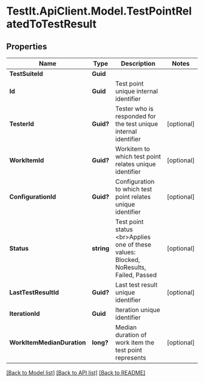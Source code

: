# TestIt.ApiClient.Model.TestPointRelatedToTestResult

## Properties

Name | Type | Description | Notes
------------ | ------------- | ------------- | -------------
**TestSuiteId** | **Guid** |  | 
**Id** | **Guid** | Test point unique internal identifier | 
**TesterId** | **Guid?** | Tester who is responded for the test unique internal identifier | [optional] 
**WorkItemId** | **Guid?** | Workitem to which test point relates unique identifier | [optional] 
**ConfigurationId** | **Guid?** | Configuration to which test point relates unique identifier | [optional] 
**Status** | **string** | Test point status  &lt;br&gt;Applies one of these values: Blocked, NoResults, Failed, Passed | [optional] 
**LastTestResultId** | **Guid?** | Last test result unique identifier | [optional] 
**IterationId** | **Guid** | Iteration unique identifier | 
**WorkItemMedianDuration** | **long?** | Median duration of work item the test point represents | [optional] 

[[Back to Model list]](../README.md#documentation-for-models) [[Back to API list]](../README.md#documentation-for-api-endpoints) [[Back to README]](../README.md)

